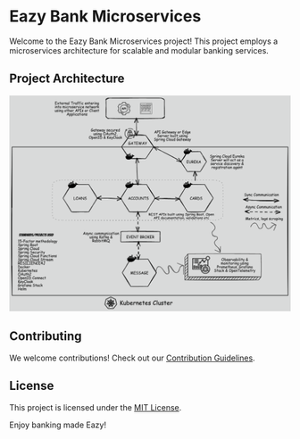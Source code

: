 # Eazy Bank Microservices

Welcome to the Eazy Bank Microservices project! This project employs a microservices architecture for scalable and
modular banking services.

## Project Architecture

![project architecture ](assests/architecture.png)

## Contributing

We welcome contributions! Check out our [Contribution Guidelines](CONTRIBUTING.md).

## License

This project is licensed under the [MIT License](LICENSE).

Enjoy banking made Eazy!